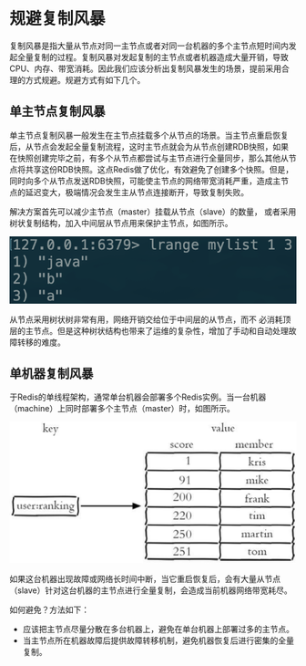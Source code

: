 # 规避复制风暴

复制风暴是指大量从节点对同一主节点或者对同一台机器的多个主节点短时间内发起全量复制的过程。复制风暴对发起复制的主节点或者机器造成大量开销，导致CPU、内存、带宽消耗。因此我们应该分析出复制风暴发生的场景，提前采用合理的方式规避。规避方式有如下几个。

## 单主节点复制风暴

单主节点复制风暴一般发生在主节点挂载多个从节点的场景。当主节点重启恢复后，从节点会发起全量复制流程，这时主节点就会为从节点创建RDB快照，如果在快照创建完毕之前，有多个从节点都尝试与主节点进行全量同步，那么其他从节点将共享这份RDB快照。这点Redis做了优化，有效避免了创建多个快照。但是，同时向多个从节点发送RDB快照，可能使主节点的网络带宽消耗严重，造成主节点的延迟变大，极端情况会发生主从节点连接断开，导致复制失败。

解决方案首先可以减少主节点（master）挂载从节点（slave）的数量， 或者采用树状复制结构，加入中间层从节点用来保护主节点，如图所示。

![](../../.gitbook/assets/image%20%28189%29.png)

从节点采用树状树非常有用，网络开销交给位于中间层的从节点，而不 必消耗顶层的主节点。但是这种树状结构也带来了运维的复杂性，增加了手动和自动处理故障转移的难度。

## 单机器复制风暴

于Redis的单线程架构，通常单台机器会部署多个Redis实例。当一台机器（machine）上同时部署多个主节点（master）时，如图所示。

![](../../.gitbook/assets/image%20%2831%29.png)

如果这台机器出现故障或网络长时间中断，当它重启恢复后，会有大量从节点（slave）针对这台机器的主节点进行全量复制，会造成当前机器网络带宽耗尽。

如何避免？方法如下：

* 应该把主节点尽量分散在多台机器上，避免在单台机器上部署过多的主节点。
* 当主节点所在机器故障后提供故障转移机制，避免机器恢复后进行密集的全量复制。

